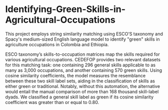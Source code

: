 # Identifying-Green-Skills-in-Agricultural-Occupations
This project employs string similarity matching using ESCO’S taxonomy and Spacy's medium-sized English language model to identify "green" skills in agriculture occupations in Colombia and Ethiopia.

ESCO taxonomy’s skills-to-occupation matrices map the skills required for various agricultural occupations. CEDEFOP provides two relevant datasets for this matching task: one containing 296 general skills applicable to as many as 3,000 occupations, and another containing 570 green skills. Using cosine similarity coefficients, the model measures the resemblance between these two skill label sets, aiding in the classification of skills as either green or traditional. Notably, without this automation, the alternative would entail the manual comparison of more than 168 thousand skill-label dyads. We classified a general skill label as green if its cosine similarity coefficient was greater than or equal to 0.80.

